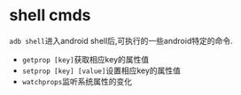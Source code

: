 # shell cmds

`adb shell`进入android shell后,可执行的一些android特定的命令.

* `getprop [key]`获取相应key的属性值
* `setprop [key] [value]`设置相应key的属性值
* `watchprops`监听系统属性的变化
